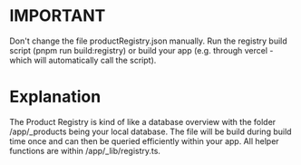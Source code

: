 # IMPORTANT

Don't change the file productRegistry.json manually.
Run the registry build script (pnpm run build:registry) or build your app (e.g. through vercel - which will automatically call the script).

# Explanation

The Product Registry is kind of like a database overview with the folder /app/_products being your local database.
The file will be build during build time once and can then be queried efficiently within your app.
All helper functions are within /app/_lib/registry.ts.
